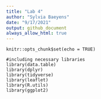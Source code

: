 ```yaml
---
title: "Lab 4"
author: "Sylvia Baeyens"
date: "9/17/2021"
output: github_document
always_allow_html: true
---
```


```{r setup, include=FALSE}
knitr::opts_chunk$set(echo = TRUE)
```

```{r packages, echo= FALSE, include= FALSE}
#including necessary libraries
library(data.table)
library(dplyr)
library(tidyverse)
library(leaflet)
library(R.utils)
library(ggplot2)
```
